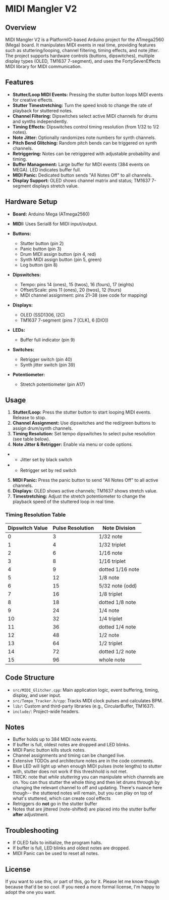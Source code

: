 # MIDI Mangler V2

## Overview

MIDI Mangler V2 is a PlatformIO-based Arduino project for the ATmega2560 (Mega) board. It manipulates MIDI events in real time, providing features such as stuttering/looping, channel filtering, timing effects, and note jitter. The project supports hardware controls (buttons, dipswitches), multiple display types (OLED, TM1637 7-segment), and uses the FortySevenEffects MIDI library for MIDI communication.

## Features

- **Stutter/Loop MIDI Events:** Pressing the stutter button loops MIDI events for creative effects.
- **Stutter Timestretching:** Turn the speed knob to change the rate of playback for stuttered notes.
- **Channel Filtering:** Dipswitches select active MIDI channels for drums and synths independently.
- **Timing Effects:** Dipswitches control timing resolution (from 1/32 to 1/2 notes).
- **Note Jitter:** Optionally randomizes note numbers for synth channels.
- **Pitch Bend Glitching:** Random pitch bends can be triggered on synth channels.
- **Retriggering:** Notes can be retriggered with adjustable probability and timing.
- **Buffer Management:** Large buffer for MIDI events (384 events on MEGA). LED indicates buffer full.
- **MIDI Panic:** Dedicated button sends "All Notes Off" to all channels.
- **Display Support:** OLED shows channel matrix and status; TM1637 7-segment displays stretch value.


## Hardware Setup

- **Board:** Arduino Mega (ATmega2560)
- **MIDI:** Uses Serial8 for MIDI input/output.
- **Buttons:**
  - Stutter button (pin 2)
  - Panic button (pin 3)
  - Drum MIDI assign button (pin 4, red)
  - Synth MIDI assign button (pin 5, green)
  - Log button (pin 8)
- **Dipswitches:**
  - Tempo: pins 14 (ones), 15 (twos), 16 (fours), 17 (eights)
  - Offset/Scale: pins 11 (ones), 20 (twos), 12 (fours)
  - MIDI channel assignment: pins 21–38 (see code for mapping)
- **Displays:**
  - OLED (SSD1306, I2C)
  - TM1637 7-segment (pins 7 [CLK], 6 [DIO])
- **LEDs:**
  - Buffer full indicator (pin 9)

- **Switches:**
  - Retrigger switch (pin 40)
  - Synth jitter switch (pin 39)
- **Potentiometer:**
  - Stretch potentiometer (pin A17)

## Usage

1. **Stutter/Loop:** Press the stutter button to start looping MIDI events. Release to stop.
2. **Channel Assignment:** Use dipswitches and the red/green buttons to assign drum/synth channels.
3. **Timing Resolution:** Set tempo dipswitches to select pulse resolution (see table below).
4. **Note Jitter & Retrigger:** Enable via menu or code options.
- - Jitter set by black switch
- - Retrigger set by red switch
5. **MIDI Panic:** Press the panic button to send "All Notes Off" to all active channels. 
6. **Displays:** OLED shows active channels; TM1637 shows stretch value.
7. **Timestretching:** Adjust the stretch potentiometer to change the playback speed of the stuttered loop in real time.

### Timing Resolution Table

| Dipswitch Value | Pulse Resolution | Note Division         |
|-----------------|-----------------|---------------------|
| 0               | 3               | 1/32 note           |
| 1               | 4               | 1/32 triplet        |
| 2               | 6               | 1/16 note           |
| 3               | 8               | 1/16 triplet        |
| 4               | 9               | dotted 1/16 note    |
| 5               | 12              | 1/8 note            |
| 6               | 15              | 5/32 note (odd)     |
| 7               | 16              | 1/8 triplet         |
| 8               | 18              | dotted 1/8 note     |
| 9               | 24              | 1/4 note            |
| 10              | 32              | 1/4 triplet         |
| 11              | 36              | dotted 1/4 note     |
| 12              | 48              | 1/2 note            |
| 13              | 64              | 1/2 triplet         |
| 14              | 72              | dotted 1/2 note     |
| 15              | 96              | whole note          |


## Code Structure

- `src/MIDI_Glitcher.cpp`: Main application logic, event buffering, timing, display, and user input.
- `src/Tempo_Tracker.h/cpp`: Tracks MIDI clock pulses and calculates BPM.
- `lib/`: Custom and third-party libraries (e.g., CircularBuffer, TM1637).
- `include/`: Project-wide headers.

## Notes

- Buffer holds up to 384 MIDI note events.
- If buffer is full, oldest notes are dropped and LED blinks.
- MIDI Panic button kills stuck notes.
- Channel assignments and timing can be changed live.
- Extensive TODOs and architecture notes are in the code comments.
- Blue LED will light up when enough MIDI pulses (note lengths) to stutter with, stutter does not work if this threshhold is not met. 
- TRICK: note that *while stuttering* you can manipulate which channels are on. You can thus stutter the whole thing and then let drums through by changing the relevant channel to off and updating.  There's nuance here though-- the stuttered notes will remain, but you can play on top of what's stuttered, which can create cool effects
- Retriggers do **not** go in the stutter buffer
- Notes that are jittered (note-shifted) are placed into the stutter buffer **after** adjustment.


## Troubleshooting

- If OLED fails to initialize, the program halts.
- If buffer is full, LED blinks and oldest notes are dropped.
- MIDI Panic can be used to reset all notes.

## License

If you want to use this, or part of this, go for it.  Please let me know though because that'd be so cool.  If you need a more formal license, I'm happy to adopt the one you want.
